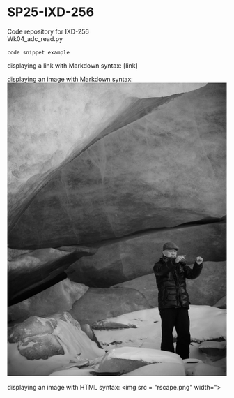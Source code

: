 # SP25-IXD-256
Code repository for IXD-256  
Wk04_adc_read.py  
```
code snippet example
```

displaying a link with Markdown syntax:
[link]

displaying an image with Markdown syntax: 
![image description](rscape.png)

displaying an image with HTML syntax: 
<img src = "rscape.png" width=">
